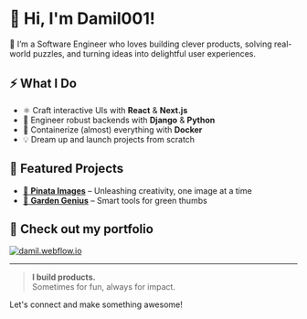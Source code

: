 # 👋 Hi, I'm Damil001!

🌱 I’m a Software Engineer who loves building clever products, solving real-world puzzles, and turning ideas into delightful user experiences.

## ⚡ What I Do

- ⚛️ Craft interactive UIs with **React** & **Next.js**
- 🐍 Engineer robust backends with **Django** & **Python**
- 🐳 Containerize (almost) everything with **Docker**
- 💡 Dream up and launch projects from scratch

## 🌟 Featured Projects

- [🎨 **Pinata Images**](https://github.com/Damil001/pinata-images) – Unleashing creativity, one image at a time
- [🌻 **Garden Genius**](https://github.com/Damil001/garden-genius) – Smart tools for green thumbs

## 🚀 Check out my portfolio  
[![damil.webflow.io](https://img.shields.io/badge/Portfolio-Visit%20Now-blue?logo=webflow)](https://damil.webflow.io/)

---

> **I build products.**  
> Sometimes for fun, always for impact.

Let's connect and make something awesome!
